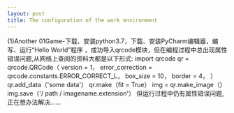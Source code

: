 ```yaml
---
layout: post
title: The configuration of the work environment
---
```


(1)Another 01Game-下载、安装python3.7，下载、安装PyCharm编辑器，编写、运行“Hello World”程序 ，成功导入qrcode模块，但在编程过程中总出现属性错误问题,从网络上查阅的资料大都是以下形式:
                  import qrcode 
                  qr = qrcode.QRCode（
                  version = 1，
                  error_correction = qrcode.constants.ERROR_CORRECT_L，
                  box_size = 10，
                  border = 4，
                  ）
                  qr.add_data（'some data'）
                  qr.make（fit = True）
                  img = qr.make_image（）
                  img.save（'/ path / imagename.extension'）
                  但运行过程中仍有属性错误问题,正在想办法解决......
